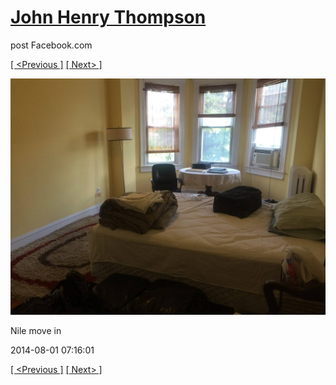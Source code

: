 # [John Henry Thompson](../README.md)
post Facebook.com

[[ <Previous ]](2014-08-01-14.md) [[ Next> ]](2014-08-01-16.md)

[![](../media/2014-08-01/Nile-move-in-14.jpg)](../README.md)

Nile move in

2014-08-01 07:16:01

[[ <Previous ]](2014-08-01-14.md) [[ Next> ]](2014-08-01-16.md)